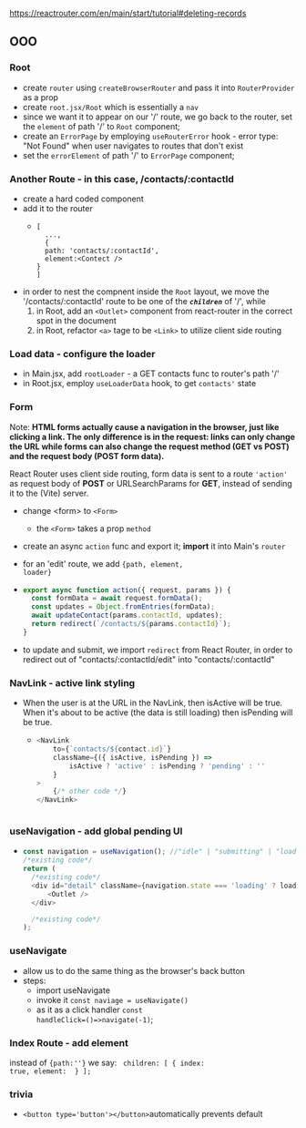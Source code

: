 https://reactrouter.com/en/main/start/tutorial#deleting-records

## OOO

### Root

- create <code>router</code> using <code>createBrowserRouter</code> and pass it into <code>RouterProvider</code> as a prop
- create <code>root.jsx/Root</code> which is essentially a <code>nav</code>
- since we want it to appear on our '/' route, we go back to the router, set the <code>element</code> of path '/' to <code>Root</code> component;
- create an <code>ErrorPage</code> by employing <code>useRouterError</code> hook - error type: "Not Found" when user navigates to routes that don't exist
- set the <code>errorElement</code> of path '/' to <code>ErrorPage</code> component;

### Another Route - in this case, /contacts/:contactId

- create a hard coded component
- add it to the router
  - ```
    [
      ...,
      {
      path: 'contacts/:contactId',
      element:<Contect />
    }
    ]
    ```
- in order to nest the compnent inside the <code>Root</code> layout, we move the '/contacts/:contactId' route to be one of the **_<code>children</code>_** of '/', while
  1. in Root, add an <code>\<Outlet></code> component from react-router in the correct spot in the document
  2. in Root, refactor <code>\<a></code> tage to be <code>\<Link></code> to utilize client side routing

### Load data - configure the loader

- in Main.jsx, add <code>rootLoader</code> - a GET contacts func to router's path '/'
- in Root.jsx, employ <code>useLoaderData</code> hook, to get <code>contacts'</code> state

### Form

Note: **HTML forms actually cause a navigation in the browser, just like clicking a link. The only difference is in the request: links can only change the URL while forms can also change the request method (GET vs POST) and the request body (POST form data).**

React Router uses client side routing, form data is sent to a route <code>'action'</code> as request body of **POST** or URLSearchParams for **GET**, instead of sending it to the (Vite) server.

- change \<form> to <code>\<Form></code>
  - the <code>\<Form></code> takes a prop <code>method</code>
- create an async <code>action</code> func and export it; **import** it into Main's <code>router</code>
- for an 'edit' route, we add <code>{path, element, loader}</code>
- ```javascript
  export async function action({ request, params }) {
  	const formData = await request.formData();
  	const updates = Object.fromEntries(formData);
  	await updateContact(params.contactId, updates);
  	return redirect(`/contacts/${params.contactId}`);
  }
  ```

- to update and submit, we import <code>redirect</code> from React Router, in order to redirect out of "contacts/:contactId/edit" into "contacts/:contactId"

### NavLink - active link styling

- When the user is at the URL in the NavLink, then isActive will be true. When it's about to be active (the data is still loading) then isPending will be true.

  - ```javascript
    <NavLink
    	to={`contacts/${contact.id}`}
    	className={({ isActive, isPending }) =>
    		isActive ? 'active' : isPending ? 'pending' : ''
    	}
    >
    	{/* other code */}
    </NavLink>
    ```

  ```

  ```

### useNavigation - add global pending UI

- ```javascript
  const navigation = useNavigation(); //"idle" | "submitting" | "loading"
  /*existing code*/
  return (
  	/*existing code*/
  	<div id="detail" className={navigation.state === 'loading' ? loading : ''}>
  		<Outlet />
  	</div>

  	/*existing code*/
  );
  ```

### useNavigate

- allow us to do the same thing as the browser's back button
- steps:
  - import useNavigate
  - invoke it
    <code>const naviage = useNavigate()</code>
  - as it as a click handler
    <code>const handleClick=()=>navigate(-1)</code>;

### Index Route - add element <Index />

instead of <code>{path:''}</code>
we say:
<code>
children: [
{ index: true, element: <Index /> }
];
</code>

### trivia

- `<button type='button'></button>`automatically prevents default
